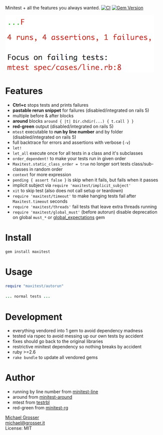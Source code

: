 Minitest + all the features you always wanted.
[![CI](https://github.com/grosser/maxitest/actions/workflows/actions.yml/badge.svg?branch=master)](https://github.com/grosser/maxitest/actions/workflows/actions.yml?query=branch%3Amaster)
[![Gem Version](https://badge.fury.io/rb/maxitest.svg)](https://badge.fury.io/rb/maxitest)

![Failure](assets/failure.png?raw=true)

Features
========
 - **Ctrl+c** stops tests and prints failures
 - **pastable rerun snippet** for failures (disabled/integrated on rails 5)
 - multiple before & after blocks
 - **around** blocks `around { |t| Dir.chdir(...) { t.call } }`
 - **red-green** output  (disabled/integrated on rails 5)
 - `mtest` executable to **run by line number** and by folder  (disabled/integrated on rails 5)
 - full backtrace for errors and assertions with verbose (`-v`)
 - `let!`
 - `let_all` execute once for all tests in a class and it's subclasses
 - `order_dependent!` to make your tests run in given order
 - `Maxitest.static_class_order = true` no longer sort tests class/sub-classes in random order
 - `context` for more expression
 - `pending { assert false }` is skip when it fails, but fails when it passes
 - implicit subject via `require 'maxitest/implicit_subject'`
 - `xit` to skip test (also does not call setup or teardown)
 - `require 'maxitest/timeout'` to make hanging tests fail after `Maxitest.timeout` seconds
 - `require 'maxitest/threads'` fail tests that leave extra threads running
 - `require 'maxitest/global_must'` (before autorun) disable deprecation on global `must_*` or [global_expectations](https://github.com/jeremyevans/minitest-global_expectations) gem

Install
=======

```Bash
gem install maxitest
```

Usage
=====

```Ruby
require "maxitest/autorun"

... normal tests ...
```

Development
===========
 - everything vendored into 1 gem to avoid dependency madness
 - tested via rspec to avoid messing up our own tests by accident
 - fixes should go back to the original libraries
 - restrictive minitest dependency so nothing breaks by accident
 - ruby >=2.6
 - `rake bundle` to update all vendored gems

Author
======
 - running by line number from [minitest-line](https://github.com/judofyr/minitest-line)
 - around from [minitest-around](https://github.com/splattael/minitest-around)
 - mtest from [testrbl](https://github.com/grosser/testrbl)
 - red-green from [minitest-rg](https://github.com/blowmage/minitest-rg)

[Michael Grosser](http://grosser.it)<br/>
michael@grosser.it<br/>
License: MIT<br/>
